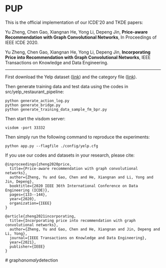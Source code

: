 # PUP
This is the official implementation of our ICDE'20 and TKDE papers:  

Yu Zheng, Chen Gao, Xiangnan He, Yong Li, Depeng Jin, **Price-aware Recommendation with Graph Convolutional Networks**, In Proceedings of IEEE ICDE 2020.

Yu Zheng, Chen Gao, Xiangnan He, Yong Li, Depeng Jin, **Incorporating Price into Recommendation with Graph Convolutional Networks**, IEEE Transactions on Knowledge and Data Engineering.

***
First download the Yelp dataset ([link](https://www.yelp.com/dataset)) and the category file ([link](https://www.yelp.com/developers/documentation/v3/all_category_list/categories.json)).


Then generate training data and test data using the codes in src/yelp_restaurant_pipeline:
```
python generate_action_log.py
python generate_bridge.py
python generate_training_data_sample_fm_bpr.py
```


Then start the visdom server:
```
visdom -port 33332
```


Then simply run the following command to reproduce the experiments:
```
python app.py --flagfile ./config/yelp.cfg
```

If you use our codes and datasets in your research, please cite:
```
@inproceedings{zheng2020price,
  title={Price-aware recommendation with graph convolutional networks},
  author={Zheng, Yu and Gao, Chen and He, Xiangnan and Li, Yong and Jin, Depeng},
  booktitle={2020 IEEE 36th International Conference on Data Engineering (ICDE)},
  pages={133--144},
  year={2020},
  organization={IEEE}
}

@article{zheng2021incorporating,
  title={Incorporating price into recommendation with graph convolutional networks},
  author={Zheng, Yu and Gao, Chen and He, Xiangnan and Jin, Depeng and Li, Yong},
  journal={IEEE Transactions on Knowledge and Data Engineering},
  year={2021},
  publisher={IEEE}
}
```
#   g r a p h _ a n o m a l y _ d e t e c t i o n  
 